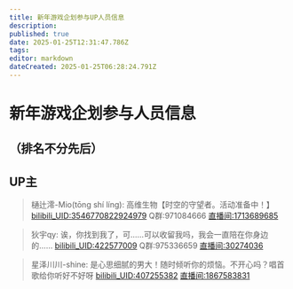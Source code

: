 ```yaml
---
title: 新年游戏企划参与UP人员信息
description: 
published: true
date: 2025-01-25T12:31:47.786Z
tags: 
editor: markdown
dateCreated: 2025-01-25T06:28:24.791Z
---
```


# 新年游戏企划参与人员信息
## （排名不分先后）
## UP主
> 樋辻澪-Mio(tōng shí líng):
高维生物【时空的守望者。活动准备中！】
[bilibili_UID:3546770822924979](https://space.bilibili.com/3546770822924979)  Q群:971084666 
[直播间:1713689685](https://live.bilibili.com/1713689685)

> 狄宇qy:
诶，你找到我了，可……可以收留我吗，我会一直陪在你身边的……
[bilibili_UID:422577009](https://space.bilibili.com/422577009) Q群:975336659
[直播间:30274036](https://live.bilibili.com/30274036)

> 星泽川川-shine:
是心思细腻的男大！随时倾听你的烦恼。不开心吗？唱首歌给你听好不好呀
[bilibili_UID:407255382](https://space.bilibili.com/407255382)
[直播间:1867583831](https://live.bilibili.com/1867583831)

















